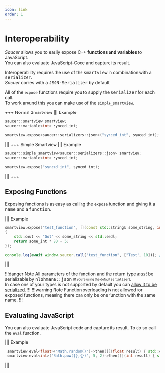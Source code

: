 ```yaml
---
icon: link
order: 1
---
```


# Interoperability

_Saucer_ allows you to easily expose C++ **functions and variables** to JavaScript.  
You can also evaluate JavaScript-Code and capture its result.

Interoperability requires the use of the <kbd>smartview</kbd> in combination with a <kbd>serializer</kbd>.  
_Sacuer_ comes with a <kbd>JSON-Serializer</kbd> by default.

All of the `expose` functions require you to supply the <kbd>serializer</kbd> for each call.  
To work around this you can make use of the `simple_smartview`.

+++ Normal Smartview
||| Example
```cpp
saucer::smartview smartview;
saucer::variable<int> synced_int;

smartview.expose<saucer::serializers::json>("synced_int", synced_int);
```
|||
+++ Simple Smartview
||| Example
```cpp
saucer::simple_smartview<saucer::serializers::json> smartview;
saucer::variable<int> synced_int;

smartview.expose("synced_int", synced_int);
```
|||
+++

## Exposing Functions

Exposing functions is as easy as calling the `expose` function and giving it a <kbd>name</kbd> and a <kbd>function</kbd>.

||| Example
```cpp C++
smartview.expose("test_function", [](const std::string& some_string, int some_int)
{
    std::cout << "Got" << some_string << std::endl;
    return some_int * 20 + 5;
});
```
```js JavaScript
console.log(await window.saucer.call("test_function", ["Test", 10])); // -> Will print 205
```
|||

!!!danger Note
All parameters of the function and the return type *must* be serializable by <kbd>nlohmann::json</kbd> <sub><sup>(If you're using the default <kbd>serializer</kbd>)</sub></sup>.  
In case one of your types is not supported by default you can [allow it to be serialized](https://github.com/nlohmann/json#how-do-i-convert-third-party-types).
!!!
!!!warning Note
Function overloading is not allowed for exposed functions, meaning there can only be one function with the same name.
!!!

## Evaluating JavaScript

You can also evaluate JavaScript code and capture its result.
To do so call the `eval` function.

||| Example
```cpp
 smartview.eval<float>("Math.random()")->then([](float result) { std::cout << "Random: " << result << std::endl; });
 smartview.eval<int>("Math.pow({},{})", 5, 2)->then([](int result) { std::cout << "Pow(5,2): " << result << std::endl; });
```
|||
